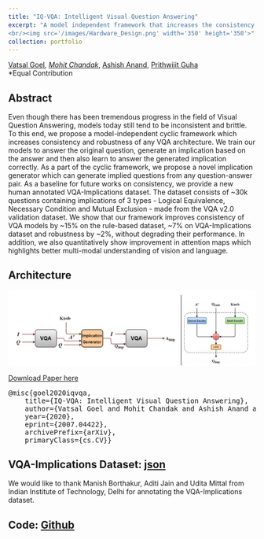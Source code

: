 ```yaml
---
title: "IQ-VQA: Intelligent Visual Question Answering"
excerpt: "A model independent framework that increases the consistency and robustness of any VQA model without degrading its performance.<br/> [Github](https://github.com)
<br/><img src='/images/Hardware_Design.png' width='350' height='350'>"
collection: portfolio
---
```

[Vatsal Goel](https://vatsalg29.github.io/)*, [Mohit Chandak](https://www.linkedin.com/in/chandakmohit/)*, [Ashish Anand](https://www.iitg.ac.in/anand.ashish/), [Prithwijit Guha](https://www.iitg.ac.in/eee/pguha.html) <br/>
*Equal Contribution 

## Abstract
Even though there has been tremendous progress in the field of Visual Question Answering, models today still tend to be inconsistent and brittle. To this end, we propose a 
model-independent cyclic framework which increases consistency and robustness of any VQA architecture. We train our models to answer the original question, generate an implication 
based on the answer and then also learn to answer the generated implication correctly. As a part of the cyclic framework, we propose a novel implication generator which can 
generate implied questions from any question-answer pair. As a baseline for future works on consistency, we provide a new human annotated VQA-Implications dataset. The dataset 
consists of ~30k questions containing implications of 3 types - Logical Equivalence, Necessary Condition and Mutual Exclusion - made from the VQA v2.0 validation dataset. 
We show that our framework improves consistency of VQA models by ~15% on the rule-based dataset, ~7% on VQA-Implications dataset and robustness by ~2%, without degrading their 
performance. In addition, we also quantitatively show improvement in attention maps which highlights better multi-modal understanding of vision and language. <br/>

## Architecture
<img src='/images/IQ-VQA_architecture.JPG'><br/>

[Download Paper here](https://arxiv.org/pdf/2007.04422.pdf)
<pre>
@misc{goel2020iqvqa,
    title={IQ-VQA: Intelligent Visual Question Answering},
    author={Vatsal Goel and Mohit Chandak and Ashish Anand and Prithwijit Guha},
    year={2020},
    eprint={2007.04422},
    archivePrefix={arXiv},
    primaryClass={cs.CV}}
</pre>

## VQA-Implications Dataset: [json](https://github.com)
We would like to thank Manish Borthakur, Aditi Jain and Udita Mittal from Indian Institute of Technology, Delhi for annotating the VQA-Implications dataset. <br/>

## Code: [Github](https://github.com)

